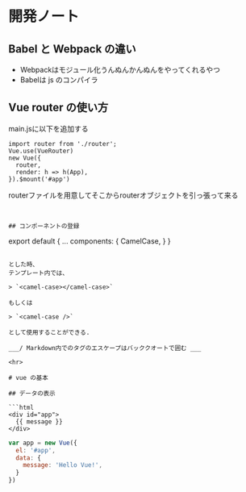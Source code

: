 # 開発ノート

## Babel と Webpack の違い
* Webpackはモジュール化うんぬんかんぬんをやってくれるやつ
* Babelは js のコンパイラ


## Vue router の使い方

main.jsに以下を追加する

```
import router from './router';
Vue.use(VueRouter)
new Vue({
  router,
  render: h => h(App),
}).$mount('#app')
```

routerファイルを用意してそこからrouterオブジェクトを引っ張って来る

```


## コンポーネントの登録

```
export default {
    ...
    components: {
        CamelCase,
    }
}
```

とした時、
テンプレート内では、

> `<camel-case></camel-case>`

もしくは

> `<camel-case />`

として使用することができる.

___/ Markdown内でのタグのエスケープはバッククオートで囲む ___

<hr>

# vue の基本

## データの表示

```html
<div id="app">
  {{ message }}
</div>
```

```javascript
var app = new Vue({
  el: '#app',
  data: {
    message: 'Hello Vue!',
  }
})

